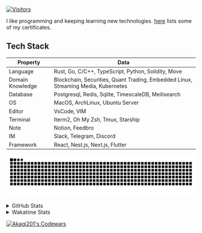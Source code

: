 <!-- markdownlint-disable MD041 MD010 MD033 -->
[![Visitors](https://api.visitorbadge.io/api/daily?path=Akagi201%2FAkagi201&label=Visitors%20Today&countColor=%2337d67a)](https://visitorbadge.io/status?path=Akagi201%2FAkagi201)

I like programming and keeping learning new technologies. [here](https://github.com/Akagi201/blockchain) lists some of my certificates.

## Tech Stack

| Property         	| Data                                                                               	|
|------------------	|------------------------------------------------------------------------------------	|
| Language         	| Rust, Go, C/C++, TypeScript, Python, Solidity, Move                                 |
| Domain Knowledge 	| Blockchain, Securities, Quant Trading, Embedded Linux, Streaming Media, Kubernetes 	|
| Database         	| Postgresql, Redis, Sqlite, TimescaleDB, Meilisearch                                 |
| OS               	| MacOS, ArchLinux, Ubuntu Server                                                     |
| Editor           	| VsCode, VIM                                                                        	|
| Terminal          | Iterm2, Oh My Zsh, Tmux, Starship                                                   |
| Note             	| Notion, Feedbro                                                                    	|
| IM               	| Slack, Telegram, Discord                                                            |
| Framework         | React, Nest.js, Next.js, Flutter                                                   	|

[![github contribution grid snake animation](https://raw.githubusercontent.com/Akagi201/Akagi201/output/github-contribution-grid-snake.svg#gh-light-mode-only)](https://github.com/Akagi201)

<details>
<summary>GitHub Stats</summary>
  <a href="https://github.com/Akagi201"><img alt="Profile Detail" src="https://raw.githubusercontent.com/Akagi201/Akagi201/master/profile-summary-card-output/dracula/0-profile-details.svg" /></a>
  <a href="https://github.com/Akagi201"><img alt="Github Stats" src="https://raw.githubusercontent.com/Akagi201/Akagi201/master/profile-summary-card-output/dracula/3-stats.svg" /></a>
  <a href="https://github.com/Akagi201"><img alt="Lang By Commits" src="https://raw.githubusercontent.com/Akagi201/Akagi201/master/profile-summary-card-output/dracula/2-most-commit-language.svg" /></a>
</details>

<details>
<summary>Wakatime Stats</summary>
<br>

<!--START_SECTION:waka-->

```txt
From: 27 August 2023 - To: 03 September 2023

Total Time: 58 hrs 35 mins

Other      50 hrs 4 mins   █████████████████████▒░░░   85.46 %
Rust       4 hrs 16 mins   █▓░░░░░░░░░░░░░░░░░░░░░░░   07.29 %
sh         2 hrs 35 mins   █░░░░░░░░░░░░░░░░░░░░░░░░   04.44 %
Python     1 hr 5 mins     ▒░░░░░░░░░░░░░░░░░░░░░░░░   01.86 %
YAML       7 mins          ░░░░░░░░░░░░░░░░░░░░░░░░░   00.20 %
Docker     6 mins          ░░░░░░░░░░░░░░░░░░░░░░░░░   00.20 %
Solidity   4 mins          ░░░░░░░░░░░░░░░░░░░░░░░░░   00.14 %
Ezhil      4 mins          ░░░░░░░░░░░░░░░░░░░░░░░░░   00.14 %
TOML       4 mins          ░░░░░░░░░░░░░░░░░░░░░░░░░   00.13 %
JSON       2 mins          ░░░░░░░░░░░░░░░░░░░░░░░░░   00.07 %
```

<!--END_SECTION:waka-->

</details>

<a href="https://www.codewars.com/users/Akagi201"><img alt="Akagi201's Codewars" src="https://www.codewars.com/users/Akagi201/badges/small"></a>
